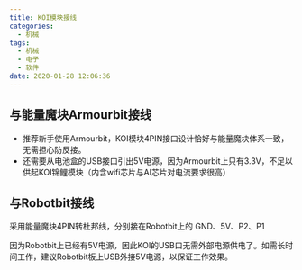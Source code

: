 ```yaml
---
title: KOI模块接线
categories:
  - 机械
tags:
  - 机械
  - 电子
  - 软件
date: 2020-01-28 12:06:36
---
```


## 与能量魔块Armourbit接线

- 推荐新手使用Armourbit，KOI模块4PIN接口设计恰好与能量魔块体系一致，无需担心防反接。
- 还需要从电池盒的USB接口引出5V电源，因为Armourbit上只有3.3V，不足以供起KOI锦鲤模块（内含wifi芯片与AI芯片对电流要求很高）





## 与Robotbit接线

采用能量魔块4PIN转杜邦线，分别接在Robotbit上的 GND、5V、P2、P1

因为Robotbit上已经有5V电源，因此KOI的USB口无需外部电源供电了。如需长时间工作，建议Robotbit板上USB外接5V电源，以保证工作效果。